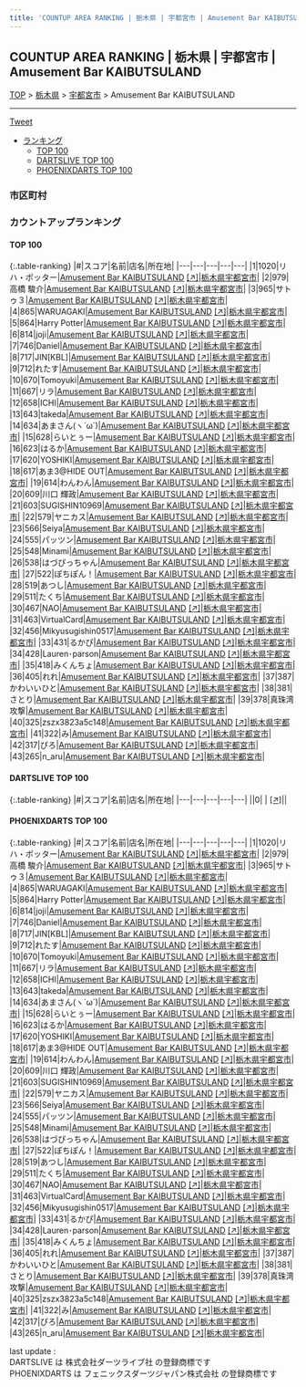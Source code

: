 ```yaml
---
title: 'COUNTUP AREA RANKING | 栃木県 | 宇都宮市 | Amusement Bar KAIBUTSULAND'
---
```

## COUNTUP AREA RANKING | 栃木県 | 宇都宮市 | Amusement Bar KAIBUTSULAND

[TOP](/darts/rank/) > [栃木県](/darts/rank/栃木県/) > [宇都宮市](/darts/rank/栃木県/宇都宮市/) > Amusement Bar KAIBUTSULAND

___

<a href="https://twitter.com/share?ref_src=twsrc%5Etfw" data-text="COUNTUP AREA RANKING | 栃木県宇都宮市Amusement Bar KAIBUTSULAND" class="twitter-share-button" data-hashtags="DARTSLIVE,PHOENIXDARTS,darts,ダーツ" data-show-count="false">Tweet</a>

* [ランキング](#カウントアップランキング)
    * [TOP 100](#top-100)
    * [DARTSLIVE TOP 100](#dartslive-top-100)
    * [PHOENIXDARTS TOP 100](#phoenixdarts-top-100)

### 市区町村

<ul>

</ul>

### カウントアップランキング

#### TOP 100



{:.table-ranking}
|#|スコア|名前|店名|所在地|
|---|---|---|---|---|
|1|1020|<span class="rank-name-pd">リハ・ポッター</span>|<a href="/darts/rank/shops/79660.html">Amusement Bar KAIBUTSULAND</a> <a href="https://vs.phoenixdarts.com/jp/shop/shopDetailInfo/s_79660?s_seq=79660">[↗]</a>|<a href="/darts/rank/栃木県/宇都宮市">栃木県宇都宮市</a>|
|2|979|<span class="rank-name-pd"><span class="pro-icon-pd"></span>高橋 駿介</span>|<a href="/darts/rank/shops/79660.html">Amusement Bar KAIBUTSULAND</a> <a href="https://vs.phoenixdarts.com/jp/shop/shopDetailInfo/s_79660?s_seq=79660">[↗]</a>|<a href="/darts/rank/栃木県/宇都宮市">栃木県宇都宮市</a>|
|3|965|<span class="rank-name-pd">サトゥ３</span>|<a href="/darts/rank/shops/79660.html">Amusement Bar KAIBUTSULAND</a> <a href="https://vs.phoenixdarts.com/jp/shop/shopDetailInfo/s_79660?s_seq=79660">[↗]</a>|<a href="/darts/rank/栃木県/宇都宮市">栃木県宇都宮市</a>|
|4|865|<span class="rank-name-pd">WARUAGAKI</span>|<a href="/darts/rank/shops/79660.html">Amusement Bar KAIBUTSULAND</a> <a href="https://vs.phoenixdarts.com/jp/shop/shopDetailInfo/s_79660?s_seq=79660">[↗]</a>|<a href="/darts/rank/栃木県/宇都宮市">栃木県宇都宮市</a>|
|5|864|<span class="rank-name-pd">Harry Potter</span>|<a href="/darts/rank/shops/79660.html">Amusement Bar KAIBUTSULAND</a> <a href="https://vs.phoenixdarts.com/jp/shop/shopDetailInfo/s_79660?s_seq=79660">[↗]</a>|<a href="/darts/rank/栃木県/宇都宮市">栃木県宇都宮市</a>|
|6|814|<span class="rank-name-pd">joji</span>|<a href="/darts/rank/shops/79660.html">Amusement Bar KAIBUTSULAND</a> <a href="https://vs.phoenixdarts.com/jp/shop/shopDetailInfo/s_79660?s_seq=79660">[↗]</a>|<a href="/darts/rank/栃木県/宇都宮市">栃木県宇都宮市</a>|
|7|746|<span class="rank-name-pd">Daniel</span>|<a href="/darts/rank/shops/79660.html">Amusement Bar KAIBUTSULAND</a> <a href="https://vs.phoenixdarts.com/jp/shop/shopDetailInfo/s_79660?s_seq=79660">[↗]</a>|<a href="/darts/rank/栃木県/宇都宮市">栃木県宇都宮市</a>|
|8|717|<span class="rank-name-pd">JIN[KBL]</span>|<a href="/darts/rank/shops/79660.html">Amusement Bar KAIBUTSULAND</a> <a href="https://vs.phoenixdarts.com/jp/shop/shopDetailInfo/s_79660?s_seq=79660">[↗]</a>|<a href="/darts/rank/栃木県/宇都宮市">栃木県宇都宮市</a>|
|9|712|<span class="rank-name-pd">れたす</span>|<a href="/darts/rank/shops/79660.html">Amusement Bar KAIBUTSULAND</a> <a href="https://vs.phoenixdarts.com/jp/shop/shopDetailInfo/s_79660?s_seq=79660">[↗]</a>|<a href="/darts/rank/栃木県/宇都宮市">栃木県宇都宮市</a>|
|10|670|<span class="rank-name-pd">Tomoyuki</span>|<a href="/darts/rank/shops/79660.html">Amusement Bar KAIBUTSULAND</a> <a href="https://vs.phoenixdarts.com/jp/shop/shopDetailInfo/s_79660?s_seq=79660">[↗]</a>|<a href="/darts/rank/栃木県/宇都宮市">栃木県宇都宮市</a>|
|11|667|<span class="rank-name-pd">リラ</span>|<a href="/darts/rank/shops/79660.html">Amusement Bar KAIBUTSULAND</a> <a href="https://vs.phoenixdarts.com/jp/shop/shopDetailInfo/s_79660?s_seq=79660">[↗]</a>|<a href="/darts/rank/栃木県/宇都宮市">栃木県宇都宮市</a>|
|12|658|<span class="rank-name-pd">ICHI</span>|<a href="/darts/rank/shops/79660.html">Amusement Bar KAIBUTSULAND</a> <a href="https://vs.phoenixdarts.com/jp/shop/shopDetailInfo/s_79660?s_seq=79660">[↗]</a>|<a href="/darts/rank/栃木県/宇都宮市">栃木県宇都宮市</a>|
|13|643|<span class="rank-name-pd">takeda</span>|<a href="/darts/rank/shops/79660.html">Amusement Bar KAIBUTSULAND</a> <a href="https://vs.phoenixdarts.com/jp/shop/shopDetailInfo/s_79660?s_seq=79660">[↗]</a>|<a href="/darts/rank/栃木県/宇都宮市">栃木県宇都宮市</a>|
|14|634|<span class="rank-name-pd">あまさん(ヽ´ω`)</span>|<a href="/darts/rank/shops/79660.html">Amusement Bar KAIBUTSULAND</a> <a href="https://vs.phoenixdarts.com/jp/shop/shopDetailInfo/s_79660?s_seq=79660">[↗]</a>|<a href="/darts/rank/栃木県/宇都宮市">栃木県宇都宮市</a>|
|15|628|<span class="rank-name-pd">らいとぅー</span>|<a href="/darts/rank/shops/79660.html">Amusement Bar KAIBUTSULAND</a> <a href="https://vs.phoenixdarts.com/jp/shop/shopDetailInfo/s_79660?s_seq=79660">[↗]</a>|<a href="/darts/rank/栃木県/宇都宮市">栃木県宇都宮市</a>|
|16|623|<span class="rank-name-pd">はるか</span>|<a href="/darts/rank/shops/79660.html">Amusement Bar KAIBUTSULAND</a> <a href="https://vs.phoenixdarts.com/jp/shop/shopDetailInfo/s_79660?s_seq=79660">[↗]</a>|<a href="/darts/rank/栃木県/宇都宮市">栃木県宇都宮市</a>|
|17|620|<span class="rank-name-pd">YOSHIKI</span>|<a href="/darts/rank/shops/79660.html">Amusement Bar KAIBUTSULAND</a> <a href="https://vs.phoenixdarts.com/jp/shop/shopDetailInfo/s_79660?s_seq=79660">[↗]</a>|<a href="/darts/rank/栃木県/宇都宮市">栃木県宇都宮市</a>|
|18|617|<span class="rank-name-pd">あま3@HIDE OUT</span>|<a href="/darts/rank/shops/79660.html">Amusement Bar KAIBUTSULAND</a> <a href="https://vs.phoenixdarts.com/jp/shop/shopDetailInfo/s_79660?s_seq=79660">[↗]</a>|<a href="/darts/rank/栃木県/宇都宮市">栃木県宇都宮市</a>|
|19|614|<span class="rank-name-pd">わんわん</span>|<a href="/darts/rank/shops/79660.html">Amusement Bar KAIBUTSULAND</a> <a href="https://vs.phoenixdarts.com/jp/shop/shopDetailInfo/s_79660?s_seq=79660">[↗]</a>|<a href="/darts/rank/栃木県/宇都宮市">栃木県宇都宮市</a>|
|20|609|<span class="rank-name-pd"><span class="pro-icon-pd"></span>川口 輝政</span>|<a href="/darts/rank/shops/79660.html">Amusement Bar KAIBUTSULAND</a> <a href="https://vs.phoenixdarts.com/jp/shop/shopDetailInfo/s_79660?s_seq=79660">[↗]</a>|<a href="/darts/rank/栃木県/宇都宮市">栃木県宇都宮市</a>|
|21|603|<span class="rank-name-pd">SUGISHIN10969</span>|<a href="/darts/rank/shops/79660.html">Amusement Bar KAIBUTSULAND</a> <a href="https://vs.phoenixdarts.com/jp/shop/shopDetailInfo/s_79660?s_seq=79660">[↗]</a>|<a href="/darts/rank/栃木県/宇都宮市">栃木県宇都宮市</a>|
|22|579|<span class="rank-name-pd">ヤニカス</span>|<a href="/darts/rank/shops/79660.html">Amusement Bar KAIBUTSULAND</a> <a href="https://vs.phoenixdarts.com/jp/shop/shopDetailInfo/s_79660?s_seq=79660">[↗]</a>|<a href="/darts/rank/栃木県/宇都宮市">栃木県宇都宮市</a>|
|23|566|<span class="rank-name-pd">Seiya</span>|<a href="/darts/rank/shops/79660.html">Amusement Bar KAIBUTSULAND</a> <a href="https://vs.phoenixdarts.com/jp/shop/shopDetailInfo/s_79660?s_seq=79660">[↗]</a>|<a href="/darts/rank/栃木県/宇都宮市">栃木県宇都宮市</a>|
|24|555|<span class="rank-name-pd">パッツン</span>|<a href="/darts/rank/shops/79660.html">Amusement Bar KAIBUTSULAND</a> <a href="https://vs.phoenixdarts.com/jp/shop/shopDetailInfo/s_79660?s_seq=79660">[↗]</a>|<a href="/darts/rank/栃木県/宇都宮市">栃木県宇都宮市</a>|
|25|548|<span class="rank-name-pd">Minami</span>|<a href="/darts/rank/shops/79660.html">Amusement Bar KAIBUTSULAND</a> <a href="https://vs.phoenixdarts.com/jp/shop/shopDetailInfo/s_79660?s_seq=79660">[↗]</a>|<a href="/darts/rank/栃木県/宇都宮市">栃木県宇都宮市</a>|
|26|538|<span class="rank-name-pd">はづぴっちゃん</span>|<a href="/darts/rank/shops/79660.html">Amusement Bar KAIBUTSULAND</a> <a href="https://vs.phoenixdarts.com/jp/shop/shopDetailInfo/s_79660?s_seq=79660">[↗]</a>|<a href="/darts/rank/栃木県/宇都宮市">栃木県宇都宮市</a>|
|27|522|<span class="rank-name-pd">ぽちぽん！</span>|<a href="/darts/rank/shops/79660.html">Amusement Bar KAIBUTSULAND</a> <a href="https://vs.phoenixdarts.com/jp/shop/shopDetailInfo/s_79660?s_seq=79660">[↗]</a>|<a href="/darts/rank/栃木県/宇都宮市">栃木県宇都宮市</a>|
|28|519|<span class="rank-name-pd">あつし</span>|<a href="/darts/rank/shops/79660.html">Amusement Bar KAIBUTSULAND</a> <a href="https://vs.phoenixdarts.com/jp/shop/shopDetailInfo/s_79660?s_seq=79660">[↗]</a>|<a href="/darts/rank/栃木県/宇都宮市">栃木県宇都宮市</a>|
|29|511|<span class="rank-name-pd">たくち</span>|<a href="/darts/rank/shops/79660.html">Amusement Bar KAIBUTSULAND</a> <a href="https://vs.phoenixdarts.com/jp/shop/shopDetailInfo/s_79660?s_seq=79660">[↗]</a>|<a href="/darts/rank/栃木県/宇都宮市">栃木県宇都宮市</a>|
|30|467|<span class="rank-name-pd">NAO</span>|<a href="/darts/rank/shops/79660.html">Amusement Bar KAIBUTSULAND</a> <a href="https://vs.phoenixdarts.com/jp/shop/shopDetailInfo/s_79660?s_seq=79660">[↗]</a>|<a href="/darts/rank/栃木県/宇都宮市">栃木県宇都宮市</a>|
|31|463|<span class="rank-name-pd">VirtualCard</span>|<a href="/darts/rank/shops/79660.html">Amusement Bar KAIBUTSULAND</a> <a href="https://vs.phoenixdarts.com/jp/shop/shopDetailInfo/s_79660?s_seq=79660">[↗]</a>|<a href="/darts/rank/栃木県/宇都宮市">栃木県宇都宮市</a>|
|32|456|<span class="rank-name-pd">Mikyusugishin0517</span>|<a href="/darts/rank/shops/79660.html">Amusement Bar KAIBUTSULAND</a> <a href="https://vs.phoenixdarts.com/jp/shop/shopDetailInfo/s_79660?s_seq=79660">[↗]</a>|<a href="/darts/rank/栃木県/宇都宮市">栃木県宇都宮市</a>|
|33|431|<span class="rank-name-pd">るかぴ</span>|<a href="/darts/rank/shops/79660.html">Amusement Bar KAIBUTSULAND</a> <a href="https://vs.phoenixdarts.com/jp/shop/shopDetailInfo/s_79660?s_seq=79660">[↗]</a>|<a href="/darts/rank/栃木県/宇都宮市">栃木県宇都宮市</a>|
|34|428|<span class="rank-name-pd">Lauren･parson</span>|<a href="/darts/rank/shops/79660.html">Amusement Bar KAIBUTSULAND</a> <a href="https://vs.phoenixdarts.com/jp/shop/shopDetailInfo/s_79660?s_seq=79660">[↗]</a>|<a href="/darts/rank/栃木県/宇都宮市">栃木県宇都宮市</a>|
|35|418|<span class="rank-name-pd">みくんちょ</span>|<a href="/darts/rank/shops/79660.html">Amusement Bar KAIBUTSULAND</a> <a href="https://vs.phoenixdarts.com/jp/shop/shopDetailInfo/s_79660?s_seq=79660">[↗]</a>|<a href="/darts/rank/栃木県/宇都宮市">栃木県宇都宮市</a>|
|36|405|<span class="rank-name-pd">れれ</span>|<a href="/darts/rank/shops/79660.html">Amusement Bar KAIBUTSULAND</a> <a href="https://vs.phoenixdarts.com/jp/shop/shopDetailInfo/s_79660?s_seq=79660">[↗]</a>|<a href="/darts/rank/栃木県/宇都宮市">栃木県宇都宮市</a>|
|37|387|<span class="rank-name-pd">かわいいひと</span>|<a href="/darts/rank/shops/79660.html">Amusement Bar KAIBUTSULAND</a> <a href="https://vs.phoenixdarts.com/jp/shop/shopDetailInfo/s_79660?s_seq=79660">[↗]</a>|<a href="/darts/rank/栃木県/宇都宮市">栃木県宇都宮市</a>|
|38|381|<span class="rank-name-pd">さとり</span>|<a href="/darts/rank/shops/79660.html">Amusement Bar KAIBUTSULAND</a> <a href="https://vs.phoenixdarts.com/jp/shop/shopDetailInfo/s_79660?s_seq=79660">[↗]</a>|<a href="/darts/rank/栃木県/宇都宮市">栃木県宇都宮市</a>|
|39|378|<span class="rank-name-pd">真珠湾攻撃</span>|<a href="/darts/rank/shops/79660.html">Amusement Bar KAIBUTSULAND</a> <a href="https://vs.phoenixdarts.com/jp/shop/shopDetailInfo/s_79660?s_seq=79660">[↗]</a>|<a href="/darts/rank/栃木県/宇都宮市">栃木県宇都宮市</a>|
|40|325|<span class="rank-name-pd">zszx3823a5c148</span>|<a href="/darts/rank/shops/79660.html">Amusement Bar KAIBUTSULAND</a> <a href="https://vs.phoenixdarts.com/jp/shop/shopDetailInfo/s_79660?s_seq=79660">[↗]</a>|<a href="/darts/rank/栃木県/宇都宮市">栃木県宇都宮市</a>|
|41|322|<span class="rank-name-pd">み</span>|<a href="/darts/rank/shops/79660.html">Amusement Bar KAIBUTSULAND</a> <a href="https://vs.phoenixdarts.com/jp/shop/shopDetailInfo/s_79660?s_seq=79660">[↗]</a>|<a href="/darts/rank/栃木県/宇都宮市">栃木県宇都宮市</a>|
|42|317|<span class="rank-name-pd">ぴろ</span>|<a href="/darts/rank/shops/79660.html">Amusement Bar KAIBUTSULAND</a> <a href="https://vs.phoenixdarts.com/jp/shop/shopDetailInfo/s_79660?s_seq=79660">[↗]</a>|<a href="/darts/rank/栃木県/宇都宮市">栃木県宇都宮市</a>|
|43|265|<span class="rank-name-pd">n_aru</span>|<a href="/darts/rank/shops/79660.html">Amusement Bar KAIBUTSULAND</a> <a href="https://vs.phoenixdarts.com/jp/shop/shopDetailInfo/s_79660?s_seq=79660">[↗]</a>|<a href="/darts/rank/栃木県/宇都宮市">栃木県宇都宮市</a>|


#### DARTSLIVE TOP 100



{:.table-ranking}
|#|スコア|名前|店名|所在地|
|---|---|---|---|---|
||0|<span class="rank-name-dl"> </span>|<a href="/darts/rank/shops/.html"></a> <a href="">[↗]</a>|<a href="/darts/rank//"></a>|


#### PHOENIXDARTS TOP 100



{:.table-ranking}
|#|スコア|名前|店名|所在地|
|---|---|---|---|---|
|1|1020|<span class="rank-name-pd">リハ・ポッター</span>|<a href="/darts/rank/shops/79660.html">Amusement Bar KAIBUTSULAND</a> <a href="https://vs.phoenixdarts.com/jp/shop/shopDetailInfo/s_79660?s_seq=79660">[↗]</a>|<a href="/darts/rank/栃木県/宇都宮市">栃木県宇都宮市</a>|
|2|979|<span class="rank-name-pd"><span class="pro-icon-pd"></span>高橋 駿介</span>|<a href="/darts/rank/shops/79660.html">Amusement Bar KAIBUTSULAND</a> <a href="https://vs.phoenixdarts.com/jp/shop/shopDetailInfo/s_79660?s_seq=79660">[↗]</a>|<a href="/darts/rank/栃木県/宇都宮市">栃木県宇都宮市</a>|
|3|965|<span class="rank-name-pd">サトゥ３</span>|<a href="/darts/rank/shops/79660.html">Amusement Bar KAIBUTSULAND</a> <a href="https://vs.phoenixdarts.com/jp/shop/shopDetailInfo/s_79660?s_seq=79660">[↗]</a>|<a href="/darts/rank/栃木県/宇都宮市">栃木県宇都宮市</a>|
|4|865|<span class="rank-name-pd">WARUAGAKI</span>|<a href="/darts/rank/shops/79660.html">Amusement Bar KAIBUTSULAND</a> <a href="https://vs.phoenixdarts.com/jp/shop/shopDetailInfo/s_79660?s_seq=79660">[↗]</a>|<a href="/darts/rank/栃木県/宇都宮市">栃木県宇都宮市</a>|
|5|864|<span class="rank-name-pd">Harry Potter</span>|<a href="/darts/rank/shops/79660.html">Amusement Bar KAIBUTSULAND</a> <a href="https://vs.phoenixdarts.com/jp/shop/shopDetailInfo/s_79660?s_seq=79660">[↗]</a>|<a href="/darts/rank/栃木県/宇都宮市">栃木県宇都宮市</a>|
|6|814|<span class="rank-name-pd">joji</span>|<a href="/darts/rank/shops/79660.html">Amusement Bar KAIBUTSULAND</a> <a href="https://vs.phoenixdarts.com/jp/shop/shopDetailInfo/s_79660?s_seq=79660">[↗]</a>|<a href="/darts/rank/栃木県/宇都宮市">栃木県宇都宮市</a>|
|7|746|<span class="rank-name-pd">Daniel</span>|<a href="/darts/rank/shops/79660.html">Amusement Bar KAIBUTSULAND</a> <a href="https://vs.phoenixdarts.com/jp/shop/shopDetailInfo/s_79660?s_seq=79660">[↗]</a>|<a href="/darts/rank/栃木県/宇都宮市">栃木県宇都宮市</a>|
|8|717|<span class="rank-name-pd">JIN[KBL]</span>|<a href="/darts/rank/shops/79660.html">Amusement Bar KAIBUTSULAND</a> <a href="https://vs.phoenixdarts.com/jp/shop/shopDetailInfo/s_79660?s_seq=79660">[↗]</a>|<a href="/darts/rank/栃木県/宇都宮市">栃木県宇都宮市</a>|
|9|712|<span class="rank-name-pd">れたす</span>|<a href="/darts/rank/shops/79660.html">Amusement Bar KAIBUTSULAND</a> <a href="https://vs.phoenixdarts.com/jp/shop/shopDetailInfo/s_79660?s_seq=79660">[↗]</a>|<a href="/darts/rank/栃木県/宇都宮市">栃木県宇都宮市</a>|
|10|670|<span class="rank-name-pd">Tomoyuki</span>|<a href="/darts/rank/shops/79660.html">Amusement Bar KAIBUTSULAND</a> <a href="https://vs.phoenixdarts.com/jp/shop/shopDetailInfo/s_79660?s_seq=79660">[↗]</a>|<a href="/darts/rank/栃木県/宇都宮市">栃木県宇都宮市</a>|
|11|667|<span class="rank-name-pd">リラ</span>|<a href="/darts/rank/shops/79660.html">Amusement Bar KAIBUTSULAND</a> <a href="https://vs.phoenixdarts.com/jp/shop/shopDetailInfo/s_79660?s_seq=79660">[↗]</a>|<a href="/darts/rank/栃木県/宇都宮市">栃木県宇都宮市</a>|
|12|658|<span class="rank-name-pd">ICHI</span>|<a href="/darts/rank/shops/79660.html">Amusement Bar KAIBUTSULAND</a> <a href="https://vs.phoenixdarts.com/jp/shop/shopDetailInfo/s_79660?s_seq=79660">[↗]</a>|<a href="/darts/rank/栃木県/宇都宮市">栃木県宇都宮市</a>|
|13|643|<span class="rank-name-pd">takeda</span>|<a href="/darts/rank/shops/79660.html">Amusement Bar KAIBUTSULAND</a> <a href="https://vs.phoenixdarts.com/jp/shop/shopDetailInfo/s_79660?s_seq=79660">[↗]</a>|<a href="/darts/rank/栃木県/宇都宮市">栃木県宇都宮市</a>|
|14|634|<span class="rank-name-pd">あまさん(ヽ´ω`)</span>|<a href="/darts/rank/shops/79660.html">Amusement Bar KAIBUTSULAND</a> <a href="https://vs.phoenixdarts.com/jp/shop/shopDetailInfo/s_79660?s_seq=79660">[↗]</a>|<a href="/darts/rank/栃木県/宇都宮市">栃木県宇都宮市</a>|
|15|628|<span class="rank-name-pd">らいとぅー</span>|<a href="/darts/rank/shops/79660.html">Amusement Bar KAIBUTSULAND</a> <a href="https://vs.phoenixdarts.com/jp/shop/shopDetailInfo/s_79660?s_seq=79660">[↗]</a>|<a href="/darts/rank/栃木県/宇都宮市">栃木県宇都宮市</a>|
|16|623|<span class="rank-name-pd">はるか</span>|<a href="/darts/rank/shops/79660.html">Amusement Bar KAIBUTSULAND</a> <a href="https://vs.phoenixdarts.com/jp/shop/shopDetailInfo/s_79660?s_seq=79660">[↗]</a>|<a href="/darts/rank/栃木県/宇都宮市">栃木県宇都宮市</a>|
|17|620|<span class="rank-name-pd">YOSHIKI</span>|<a href="/darts/rank/shops/79660.html">Amusement Bar KAIBUTSULAND</a> <a href="https://vs.phoenixdarts.com/jp/shop/shopDetailInfo/s_79660?s_seq=79660">[↗]</a>|<a href="/darts/rank/栃木県/宇都宮市">栃木県宇都宮市</a>|
|18|617|<span class="rank-name-pd">あま3@HIDE OUT</span>|<a href="/darts/rank/shops/79660.html">Amusement Bar KAIBUTSULAND</a> <a href="https://vs.phoenixdarts.com/jp/shop/shopDetailInfo/s_79660?s_seq=79660">[↗]</a>|<a href="/darts/rank/栃木県/宇都宮市">栃木県宇都宮市</a>|
|19|614|<span class="rank-name-pd">わんわん</span>|<a href="/darts/rank/shops/79660.html">Amusement Bar KAIBUTSULAND</a> <a href="https://vs.phoenixdarts.com/jp/shop/shopDetailInfo/s_79660?s_seq=79660">[↗]</a>|<a href="/darts/rank/栃木県/宇都宮市">栃木県宇都宮市</a>|
|20|609|<span class="rank-name-pd"><span class="pro-icon-pd"></span>川口 輝政</span>|<a href="/darts/rank/shops/79660.html">Amusement Bar KAIBUTSULAND</a> <a href="https://vs.phoenixdarts.com/jp/shop/shopDetailInfo/s_79660?s_seq=79660">[↗]</a>|<a href="/darts/rank/栃木県/宇都宮市">栃木県宇都宮市</a>|
|21|603|<span class="rank-name-pd">SUGISHIN10969</span>|<a href="/darts/rank/shops/79660.html">Amusement Bar KAIBUTSULAND</a> <a href="https://vs.phoenixdarts.com/jp/shop/shopDetailInfo/s_79660?s_seq=79660">[↗]</a>|<a href="/darts/rank/栃木県/宇都宮市">栃木県宇都宮市</a>|
|22|579|<span class="rank-name-pd">ヤニカス</span>|<a href="/darts/rank/shops/79660.html">Amusement Bar KAIBUTSULAND</a> <a href="https://vs.phoenixdarts.com/jp/shop/shopDetailInfo/s_79660?s_seq=79660">[↗]</a>|<a href="/darts/rank/栃木県/宇都宮市">栃木県宇都宮市</a>|
|23|566|<span class="rank-name-pd">Seiya</span>|<a href="/darts/rank/shops/79660.html">Amusement Bar KAIBUTSULAND</a> <a href="https://vs.phoenixdarts.com/jp/shop/shopDetailInfo/s_79660?s_seq=79660">[↗]</a>|<a href="/darts/rank/栃木県/宇都宮市">栃木県宇都宮市</a>|
|24|555|<span class="rank-name-pd">パッツン</span>|<a href="/darts/rank/shops/79660.html">Amusement Bar KAIBUTSULAND</a> <a href="https://vs.phoenixdarts.com/jp/shop/shopDetailInfo/s_79660?s_seq=79660">[↗]</a>|<a href="/darts/rank/栃木県/宇都宮市">栃木県宇都宮市</a>|
|25|548|<span class="rank-name-pd">Minami</span>|<a href="/darts/rank/shops/79660.html">Amusement Bar KAIBUTSULAND</a> <a href="https://vs.phoenixdarts.com/jp/shop/shopDetailInfo/s_79660?s_seq=79660">[↗]</a>|<a href="/darts/rank/栃木県/宇都宮市">栃木県宇都宮市</a>|
|26|538|<span class="rank-name-pd">はづぴっちゃん</span>|<a href="/darts/rank/shops/79660.html">Amusement Bar KAIBUTSULAND</a> <a href="https://vs.phoenixdarts.com/jp/shop/shopDetailInfo/s_79660?s_seq=79660">[↗]</a>|<a href="/darts/rank/栃木県/宇都宮市">栃木県宇都宮市</a>|
|27|522|<span class="rank-name-pd">ぽちぽん！</span>|<a href="/darts/rank/shops/79660.html">Amusement Bar KAIBUTSULAND</a> <a href="https://vs.phoenixdarts.com/jp/shop/shopDetailInfo/s_79660?s_seq=79660">[↗]</a>|<a href="/darts/rank/栃木県/宇都宮市">栃木県宇都宮市</a>|
|28|519|<span class="rank-name-pd">あつし</span>|<a href="/darts/rank/shops/79660.html">Amusement Bar KAIBUTSULAND</a> <a href="https://vs.phoenixdarts.com/jp/shop/shopDetailInfo/s_79660?s_seq=79660">[↗]</a>|<a href="/darts/rank/栃木県/宇都宮市">栃木県宇都宮市</a>|
|29|511|<span class="rank-name-pd">たくち</span>|<a href="/darts/rank/shops/79660.html">Amusement Bar KAIBUTSULAND</a> <a href="https://vs.phoenixdarts.com/jp/shop/shopDetailInfo/s_79660?s_seq=79660">[↗]</a>|<a href="/darts/rank/栃木県/宇都宮市">栃木県宇都宮市</a>|
|30|467|<span class="rank-name-pd">NAO</span>|<a href="/darts/rank/shops/79660.html">Amusement Bar KAIBUTSULAND</a> <a href="https://vs.phoenixdarts.com/jp/shop/shopDetailInfo/s_79660?s_seq=79660">[↗]</a>|<a href="/darts/rank/栃木県/宇都宮市">栃木県宇都宮市</a>|
|31|463|<span class="rank-name-pd">VirtualCard</span>|<a href="/darts/rank/shops/79660.html">Amusement Bar KAIBUTSULAND</a> <a href="https://vs.phoenixdarts.com/jp/shop/shopDetailInfo/s_79660?s_seq=79660">[↗]</a>|<a href="/darts/rank/栃木県/宇都宮市">栃木県宇都宮市</a>|
|32|456|<span class="rank-name-pd">Mikyusugishin0517</span>|<a href="/darts/rank/shops/79660.html">Amusement Bar KAIBUTSULAND</a> <a href="https://vs.phoenixdarts.com/jp/shop/shopDetailInfo/s_79660?s_seq=79660">[↗]</a>|<a href="/darts/rank/栃木県/宇都宮市">栃木県宇都宮市</a>|
|33|431|<span class="rank-name-pd">るかぴ</span>|<a href="/darts/rank/shops/79660.html">Amusement Bar KAIBUTSULAND</a> <a href="https://vs.phoenixdarts.com/jp/shop/shopDetailInfo/s_79660?s_seq=79660">[↗]</a>|<a href="/darts/rank/栃木県/宇都宮市">栃木県宇都宮市</a>|
|34|428|<span class="rank-name-pd">Lauren･parson</span>|<a href="/darts/rank/shops/79660.html">Amusement Bar KAIBUTSULAND</a> <a href="https://vs.phoenixdarts.com/jp/shop/shopDetailInfo/s_79660?s_seq=79660">[↗]</a>|<a href="/darts/rank/栃木県/宇都宮市">栃木県宇都宮市</a>|
|35|418|<span class="rank-name-pd">みくんちょ</span>|<a href="/darts/rank/shops/79660.html">Amusement Bar KAIBUTSULAND</a> <a href="https://vs.phoenixdarts.com/jp/shop/shopDetailInfo/s_79660?s_seq=79660">[↗]</a>|<a href="/darts/rank/栃木県/宇都宮市">栃木県宇都宮市</a>|
|36|405|<span class="rank-name-pd">れれ</span>|<a href="/darts/rank/shops/79660.html">Amusement Bar KAIBUTSULAND</a> <a href="https://vs.phoenixdarts.com/jp/shop/shopDetailInfo/s_79660?s_seq=79660">[↗]</a>|<a href="/darts/rank/栃木県/宇都宮市">栃木県宇都宮市</a>|
|37|387|<span class="rank-name-pd">かわいいひと</span>|<a href="/darts/rank/shops/79660.html">Amusement Bar KAIBUTSULAND</a> <a href="https://vs.phoenixdarts.com/jp/shop/shopDetailInfo/s_79660?s_seq=79660">[↗]</a>|<a href="/darts/rank/栃木県/宇都宮市">栃木県宇都宮市</a>|
|38|381|<span class="rank-name-pd">さとり</span>|<a href="/darts/rank/shops/79660.html">Amusement Bar KAIBUTSULAND</a> <a href="https://vs.phoenixdarts.com/jp/shop/shopDetailInfo/s_79660?s_seq=79660">[↗]</a>|<a href="/darts/rank/栃木県/宇都宮市">栃木県宇都宮市</a>|
|39|378|<span class="rank-name-pd">真珠湾攻撃</span>|<a href="/darts/rank/shops/79660.html">Amusement Bar KAIBUTSULAND</a> <a href="https://vs.phoenixdarts.com/jp/shop/shopDetailInfo/s_79660?s_seq=79660">[↗]</a>|<a href="/darts/rank/栃木県/宇都宮市">栃木県宇都宮市</a>|
|40|325|<span class="rank-name-pd">zszx3823a5c148</span>|<a href="/darts/rank/shops/79660.html">Amusement Bar KAIBUTSULAND</a> <a href="https://vs.phoenixdarts.com/jp/shop/shopDetailInfo/s_79660?s_seq=79660">[↗]</a>|<a href="/darts/rank/栃木県/宇都宮市">栃木県宇都宮市</a>|
|41|322|<span class="rank-name-pd">み</span>|<a href="/darts/rank/shops/79660.html">Amusement Bar KAIBUTSULAND</a> <a href="https://vs.phoenixdarts.com/jp/shop/shopDetailInfo/s_79660?s_seq=79660">[↗]</a>|<a href="/darts/rank/栃木県/宇都宮市">栃木県宇都宮市</a>|
|42|317|<span class="rank-name-pd">ぴろ</span>|<a href="/darts/rank/shops/79660.html">Amusement Bar KAIBUTSULAND</a> <a href="https://vs.phoenixdarts.com/jp/shop/shopDetailInfo/s_79660?s_seq=79660">[↗]</a>|<a href="/darts/rank/栃木県/宇都宮市">栃木県宇都宮市</a>|
|43|265|<span class="rank-name-pd">n_aru</span>|<a href="/darts/rank/shops/79660.html">Amusement Bar KAIBUTSULAND</a> <a href="https://vs.phoenixdarts.com/jp/shop/shopDetailInfo/s_79660?s_seq=79660">[↗]</a>|<a href="/darts/rank/栃木県/宇都宮市">栃木県宇都宮市</a>|


<div class="footer border-top border-gray-light mt-5 pt-3 text-right text-gray">
    last update : <span style="font-weight: italic" id="foot_last_modified"></span><br />
    DARTSLIVE は 株式会社ダーツライブ社 の登録商標です<br />
    PHOENIXDARTS は フェニックスダーツジャパン株式会社 の登録商標です<br />
</div>

<script src="https://cdnjs.cloudflare.com/ajax/libs/jquery.tablesorter/2.31.3/js/jquery.tablesorter.min.js" integrity="sha512-qzgd5cYSZcosqpzpn7zF2ZId8f/8CHmFKZ8j7mU4OUXTNRd5g+ZHBPsgKEwoqxCtdQvExE5LprwwPAgoicguNg==" crossorigin="anonymous" referrerpolicy="no-referrer"></script>
<link rel="stylesheet" href="https://cdnjs.cloudflare.com/ajax/libs/jquery.tablesorter/2.31.3/css/theme.default.min.css" integrity="sha512-wghhOJkjQX0Lh3NSWvNKeZ0ZpNn+SPVXX1Qyc9OCaogADktxrBiBdKGDoqVUOyhStvMBmJQ8ZdMHiR3wuEq8+w==" crossorigin="anonymous" referrerpolicy="no-referrer" />
<script>
$(function() {
    $(".table-ranking").tablesorter({sortList:[[0, 0]]});
    $("#foot_last_modified").text(formatDate(new Date(document.lastModified), 'yyyy-MM-dd HH:mm:ss'));
});
</script>

<script async src="https://platform.twitter.com/widgets.js" charset="utf-8"></script>